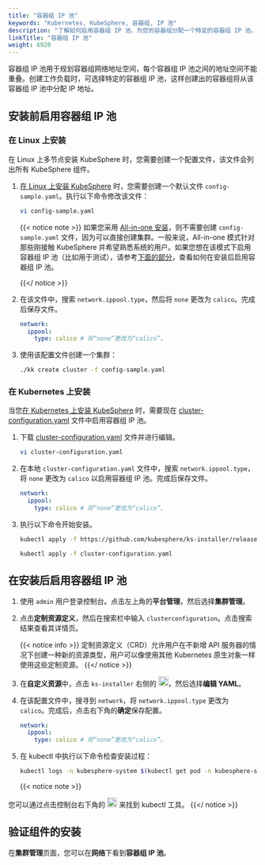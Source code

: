 ```yaml
---
title: "容器组 IP 池"
keywords: "Kubernetes, KubeSphere, 容器组, IP 池"
description: "了解如何启用容器组 IP 池，为您的容器组分配一个特定的容器组 IP 池。"
linkTitle: "容器组 IP 池"
weight: 6920
---
```


容器组 IP 池用于规划容器组网络地址空间，每个容器组 IP 池之间的地址空间不能重叠。创建工作负载时，可选择特定的容器组 IP 池，这样创建出的容器组将从该容器组 IP 池中分配 IP 地址。

## 安装前启用容器组 IP 池

### 在 Linux 上安装

在 Linux 上多节点安装 KubeSphere 时，您需要创建一个配置文件，该文件会列出所有 KubeSphere 组件。

1. [在 Linux 上安装 KubeSphere](../../installing-on-linux/introduction/multioverview/) 时，您需要创建一个默认文件 `config-sample.yaml`。执行以下命令修改该文件：

   ```bash
   vi config-sample.yaml
   ```

   {{< notice note >}}
   如果您采用 [All-in-one 安装](../../quick-start/all-in-one-on-linux/)，则不需要创建 `config-sample.yaml` 文件，因为可以直接创建集群。一般来说，All-in-one 模式针对那些刚接触 KubeSphere 并希望熟悉系统的用户。如果您想在该模式下启用容器组 IP 池（比如用于测试），请参考[下面的部分](#在安装后启用容器组-ip-池)，查看如何在安装后启用容器组 IP 池。

   {{</ notice >}}

2. 在该文件中，搜索 `network.ippool.type`，然后将 `none` 更改为 `calico`。完成后保存文件。

   ```yaml
   network:
     ippool:
       type: calico # 将“none”更改为“calico”。
   ```

3. 使用该配置文件创建一个集群：

   ```bash
   ./kk create cluster -f config-sample.yaml
   ```

### 在 Kubernetes 上安装

当您[在 Kubernetes 上安装 KubeSphere](../../installing-on-kubernetes/introduction/overview/) 时，需要现在 [cluster-configuration.yaml](https://github.com/kubesphere/ks-installer/releases/download/v3.3.0/cluster-configuration.yaml) 文件中启用容器组 IP 池。

1. 下载 [cluster-configuration.yaml](https://github.com/kubesphere/ks-installer/releases/download/v3.3.0/cluster-configuration.yaml) 文件并进行编辑。

    ```bash
    vi cluster-configuration.yaml
    ```

2. 在本地 `cluster-configuration.yaml` 文件中，搜索 `network.ippool.type`，将 `none` 更改为 `calico` 以启用容器组 IP 池。完成后保存文件。

    ```yaml
    network:
      ippool:
        type: calico # 将“none”更改为“calico”。
    ```

3. 执行以下命令开始安装。

    ```bash
    kubectl apply -f https://github.com/kubesphere/ks-installer/releases/download/v3.3.0/kubesphere-installer.yaml
    
    kubectl apply -f cluster-configuration.yaml
    ```


## 在安装后启用容器组 IP 池

1. 使用 `admin` 用户登录控制台。点击左上角的**平台管理**，然后选择**集群管理**。

2. 点击**定制资源定义**，然后在搜索栏中输入 `clusterconfiguration`。点击搜索结果查看其详情页。

    {{< notice info >}}
定制资源定义（CRD）允许用户在不新增 API 服务器的情况下创建一种新的资源类型，用户可以像使用其他 Kubernetes 原生对象一样使用这些定制资源。
    {{</ notice >}}

3. 在**自定义资源**中，点击 `ks-installer` 右侧的 <img src="/images/docs/v3.3/zh-cn/enable-pluggable-components/pod-ip-pools/three-dots.png" height="20px">，然后选择**编辑 YAML**。

4. 在该配置文件中，搜寻到 `network`，将 `network.ippool.type` 更改为 `calico`。完成后，点击右下角的**确定**保存配置。

    ```yaml
    network:
      ippool:
        type: calico # 将“none”更改为“calico”。
    ```

5. 在  kubectl 中执行以下命令检查安装过程：

    ```bash
    kubectl logs -n kubesphere-system $(kubectl get pod -n kubesphere-system -l app=ks-installer -o jsonpath='{.items[0].metadata.name}') -f
    ```

    {{< notice note >}}

您可以通过点击控制台右下角的 <img src="/images/docs/v3.3/zh-cn/enable-pluggable-components/pod-ip-pools/hammer.png" height="20px"> 来找到 kubectl 工具。
    {{</ notice >}}

## 验证组件的安装

在**集群管理**页面，您可以在**网络**下看到**容器组 IP 池**。
